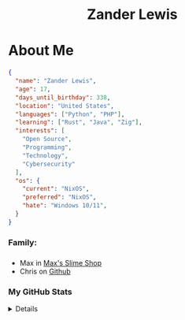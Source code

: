 <div align="center">

# Zander Lewis

</div>

###

# About Me

```json
{
  "name": "Zander Lewis",
  "age": 17,
  "days_until_birthday": 338,
  "location": "United States",
  "languages": ["Python", "PHP"],
  "learning": ["Rust", "Java", "Zig"],
  "interests": [
    "Open Source",
    "Programming",
    "Technology",
    "Cybersecurity"
  ],
  "os": {
    "current": "NixOS",
    "preferred": "NixOS",
    "hate": "Windows 10/11",
  }
}
```

###

<h3 align="left">Family:</h3>

###

<div align="left">
  <ul>
    <li>Max in <a href="https://maxsslimeshop.com">Max's Slime Shop</a></li>
    <li>Chris on <a href="https://github.com/chrisnetonline">Github</a></li>
  </ul>
</div>

### My GitHub Stats

<details>
  <div align="center">
    <img src="https://github-readme-stats.vercel.app/api/top-langs?username=zanderlewis&locale=en&hide_title=false&layout=compact&card_width=480&langs_count=8&theme=dracula&hide_border=false&order=2" alt="languages graph"  />
  </div>

  ###

  <div align="center">

  ![Readme Stats](https://github-readme-stats-one-bice.vercel.app/api?username=zanderlewis&theme=transparent&show_icons=true)

  </div>

  ###

  <img src="https://raw.githubusercontent.com/zanderlewis/zanderlewis/output/snake.svg" alt="Snake animation" />
</details>
